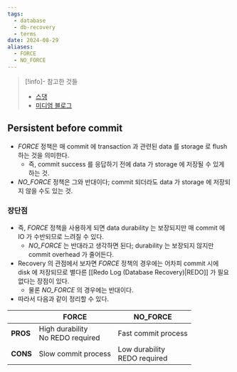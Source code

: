 ```yaml
---
tags:
  - database
  - db-recovery
  - terms
date: 2024-08-29
aliases:
  - FORCE
  - NO_FORCE
---
```

> [!info]- 참고한 것들
> - [스댕](https://stackoverflow.com/a/37861999)
> - [미디엄 블로그](https://medium.com/@vikas.singh_67409/algorithms-for-recovery-and-isolation-exploiting-semantics-aries-d904765fb9b8)

## Persistent before commit

- *FORCE* 정책은 매 commit 에 transaction 과 관련된 data 를 storage 로 flush 하는 것을 의미한다.
	- 즉, commit success 를 응답하기 전에 data 가 storage 에 저장될 수 있게 하는 것.
- *NO_FORCE* 정책은 그와 반대이다; commit 되더라도 data 가 storage 에 저장되지 않을 수도 있는 것.

### 장단점

- 즉, *FORCE* 정책을 사용하게 되면 data durability 는 보장되지만 매 commit 에 IO 가 수반되므로 느려질 수 있다.
	- *NO_FORCE* 는 반대라고 생각하면 된다; durability 는 보장되지 않지만 commit overhead 가 줄어든다.
- Recovery 의 관점에서 보자면 *FORCE* 정책의 경우에는 어차피 commit 시에 disk 에 저장되므로 별다른 [[Redo Log (Database Recovery)|REDO]] 가 필요 없다는 장점이 있다.
	- 물론 *NO_FORCE* 의 경우에는 반대이다.
- 따라서 다음과 같이 정리할 수 있다.

|          | FORCE                               | NO_FORCE                        |
| -------- | ----------------------------------- | ------------------------------- |
| **PROS** | High durability<br>No REDO required | Fast commit process             |
| **CONS** | Slow commit process                 | Low durability<br>REDO required |
